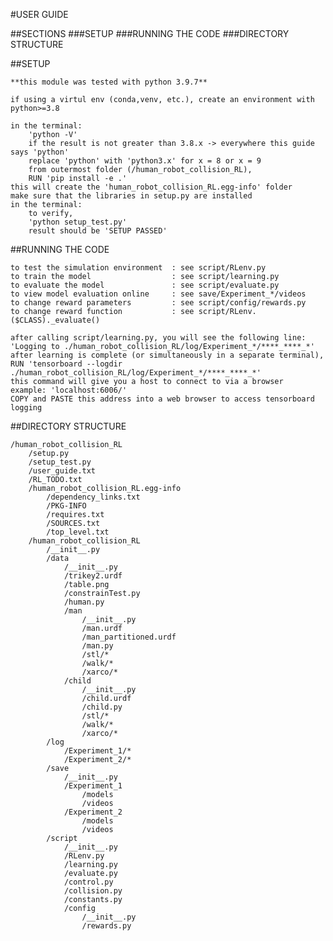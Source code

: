 #USER GUIDE

##SECTIONS
    ###SETUP
    ###RUNNING THE CODE
    ###DIRECTORY STRUCTURE

##SETUP

    **this module was tested with python 3.9.7**

    if using a virtul env (conda,venv, etc.), create an environment with python>=3.8

    in the terminal:
        'python -V'
        if the result is not greater than 3.8.x -> everywhere this guide says 'python'
        replace 'python' with 'python3.x' for x = 8 or x = 9
        from outermost folder (/human_robot_collision_RL),
        RUN 'pip install -e .'
    this will create the 'human_robot_collision_RL.egg-info' folder
    make sure that the libraries in setup.py are installed
    in the terminal:
        to verify,
        'python setup_test.py'
        result should be 'SETUP PASSED'

##RUNNING THE CODE

    to test the simulation environment  : see script/RLenv.py
    to train the model                  : see script/learning.py
    to evaluate the model               : see script/evaluate.py
    to view model evaluation online     : see save/Experiment_*/videos
    to change reward parameters         : see script/config/rewards.py
    to change reward function           : see script/RLenv.($CLASS)._evaluate()

    after calling script/learning.py, you will see the following line:
    'Logging to ./human_robot_collision_RL/log/Experiment_*/****_****_*'
    after learning is complete (or simultaneously in a separate terminal),
    RUN 'tensorboard --logdir ./human_robot_collision_RL/log/Experiment_*/****_****_*'
    this command will give you a host to connect to via a browser
    example: 'localhost:6006/'
    COPY and PASTE this address into a web browser to access tensorboard logging


##DIRECTORY STRUCTURE

    /human_robot_collision_RL
        /setup.py
        /setup_test.py
        /user_guide.txt
        /RL_TODO.txt
        /human_robot_collision_RL.egg-info
            /dependency_links.txt
            /PKG-INFO
            /requires.txt
            /SOURCES.txt
            /top_level.txt
        /human_robot_collision_RL
            /__init__.py
            /data
                /__init__.py
                /trikey2.urdf
                /table.png
                /constrainTest.py
                /human.py
                /man
                    /__init__.py
                    /man.urdf
                    /man_partitioned.urdf
                    /man.py
                    /stl/*
                    /walk/*
                    /xarco/*
                /child
                    /__init__.py
                    /child.urdf
                    /child.py
                    /stl/*
                    /walk/*
                    /xarco/*
            /log
                /Experiment_1/*
                /Experiment_2/*             
            /save
                /__init__.py
                /Experiment_1
                    /models
                    /videos
                /Experiment_2
                    /models
                    /videos
            /script
                /__init__.py
                /RLenv.py
                /learning.py
                /evaluate.py
                /control.py
                /collision.py
                /constants.py
                /config
                    /__init__.py
                    /rewards.py

